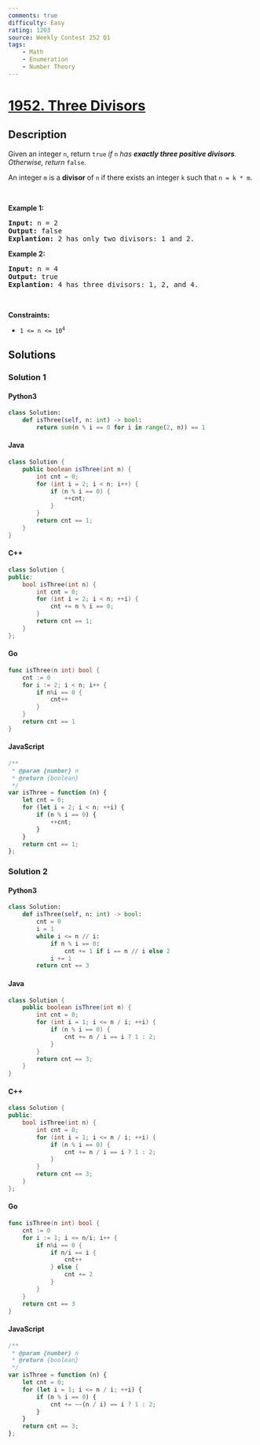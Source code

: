 ```yaml
---
comments: true
difficulty: Easy
rating: 1203
source: Weekly Contest 252 Q1
tags:
    - Math
    - Enumeration
    - Number Theory
---
```


<!-- problem:start -->

# [1952. Three Divisors](https://leetcode.com/problems/three-divisors)

## Description

<!-- description:start -->

<p>Given an integer <code>n</code>, return <code>true</code><em> if </em><code>n</code><em> has <strong>exactly three positive divisors</strong>. Otherwise, return </em><code>false</code>.</p>

<p>An integer <code>m</code> is a <strong>divisor</strong> of <code>n</code> if there exists an integer <code>k</code> such that <code>n = k * m</code>.</p>

<p>&nbsp;</p>
<p><strong class="example">Example 1:</strong></p>

<pre>
<strong>Input:</strong> n = 2
<strong>Output:</strong> false
<strong>Explantion:</strong> 2 has only two divisors: 1 and 2.
</pre>

<p><strong class="example">Example 2:</strong></p>

<pre>
<strong>Input:</strong> n = 4
<strong>Output:</strong> true
<strong>Explantion:</strong> 4 has three divisors: 1, 2, and 4.
</pre>

<p>&nbsp;</p>
<p><strong>Constraints:</strong></p>

<ul>
	<li><code>1 &lt;= n &lt;= 10<sup>4</sup></code></li>
</ul>

<!-- description:end -->

## Solutions

<!-- solution:start -->

### Solution 1

<!-- tabs:start -->

#### Python3

```python
class Solution:
    def isThree(self, n: int) -> bool:
        return sum(n % i == 0 for i in range(2, n)) == 1
```

#### Java

```java
class Solution {
    public boolean isThree(int n) {
        int cnt = 0;
        for (int i = 2; i < n; i++) {
            if (n % i == 0) {
                ++cnt;
            }
        }
        return cnt == 1;
    }
}
```

#### C++

```cpp
class Solution {
public:
    bool isThree(int n) {
        int cnt = 0;
        for (int i = 2; i < n; ++i) {
            cnt += n % i == 0;
        }
        return cnt == 1;
    }
};
```

#### Go

```go
func isThree(n int) bool {
	cnt := 0
	for i := 2; i < n; i++ {
		if n%i == 0 {
			cnt++
		}
	}
	return cnt == 1
}
```

#### JavaScript

```js
/**
 * @param {number} n
 * @return {boolean}
 */
var isThree = function (n) {
    let cnt = 0;
    for (let i = 2; i < n; ++i) {
        if (n % i == 0) {
            ++cnt;
        }
    }
    return cnt == 1;
};
```

<!-- tabs:end -->

<!-- solution:end -->

<!-- solution:start -->

### Solution 2

<!-- tabs:start -->

#### Python3

```python
class Solution:
    def isThree(self, n: int) -> bool:
        cnt = 0
        i = 1
        while i <= n // i:
            if n % i == 0:
                cnt += 1 if i == n // i else 2
            i += 1
        return cnt == 3
```

#### Java

```java
class Solution {
    public boolean isThree(int n) {
        int cnt = 0;
        for (int i = 1; i <= n / i; ++i) {
            if (n % i == 0) {
                cnt += n / i == i ? 1 : 2;
            }
        }
        return cnt == 3;
    }
}
```

#### C++

```cpp
class Solution {
public:
    bool isThree(int n) {
        int cnt = 0;
        for (int i = 1; i <= n / i; ++i) {
            if (n % i == 0) {
                cnt += n / i == i ? 1 : 2;
            }
        }
        return cnt == 3;
    }
};
```

#### Go

```go
func isThree(n int) bool {
	cnt := 0
	for i := 1; i <= n/i; i++ {
		if n%i == 0 {
			if n/i == i {
				cnt++
			} else {
				cnt += 2
			}
		}
	}
	return cnt == 3
}
```

#### JavaScript

```js
/**
 * @param {number} n
 * @return {boolean}
 */
var isThree = function (n) {
    let cnt = 0;
    for (let i = 1; i <= n / i; ++i) {
        if (n % i == 0) {
            cnt += ~~(n / i) == i ? 1 : 2;
        }
    }
    return cnt == 3;
};
```

<!-- tabs:end -->

<!-- solution:end -->

<!-- problem:end -->
